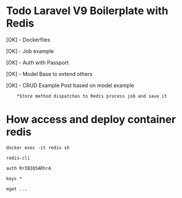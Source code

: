 # Todo Laravel V9 Boilerplate with Redis

[OK] - Dockerfiles

[OK] - Job example

[OK] - Auth with Passport

[OK] - Model Base to extend others

[OK] - CRUD Example Post based on model example

        *Store method dispatches to Redis process job and save it 

# How access and deploy container redis

    docker exec -it redis sh

    redis-cli
    
    auth RrIBIQ5ARhrA
    
    keys *
    
    mget ...